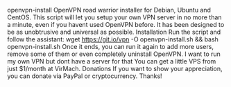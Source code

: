 openvpn-install OpenVPN road warrior installer for Debian, Ubuntu and CentOS. This script will let you setup your own VPN server in no more than a minute, even if you havent used OpenVPN before. It has been designed to be as unobtrusive and universal as possible. Installation Run the script and follow the assistant: wget https://git.io/vpn -O openvpn-install.sh && bash openvpn-install.sh Once it ends, you can run it again to add more users, remove some of them or even completely uninstall OpenVPN. I want to run my own VPN but dont have a server for that You can get a little VPS from just $1/month at VirMach. Donations If you want to show your appreciation, you can donate via PayPal or cryptocurrency. Thanks!